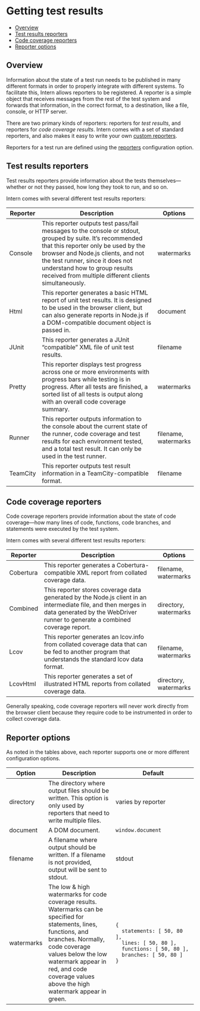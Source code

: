 # Getting test results

<!-- vim-markdown-toc GFM -->
* [Overview](#overview)
* [Test results reporters](#test-results-reporters)
* [Code coverage reporters](#code-coverage-reporters)
* [Reporter options](#reporter-options)

<!-- vim-markdown-toc -->

## Overview

Information about the state of a test run needs to be published in many different formats in order to properly integrate with different systems. To facilitate this, Intern allows reporters to be registered. A reporter is a simple object that receives messages from the rest of the test system and forwards that information, in the correct format, to a destination, like a file, console, or HTTP server.

There are two primary kinds of reporters: reporters for *test results*, and reporters for *code coverage results*. Intern comes with a set of standard reporters, and also makes it easy to write your own [custom reporters](https://theintern.github.io/intern/#custom-reporters).

Reporters for a test run are defined using the [reporters](https://theintern.github.io/intern/#option-reporters) configuration option.

## Test results reporters

Test results reporters provide information about the tests themselves—whether or not they passed, how long they took to run, and so on.

Intern comes with several different test results reporters:

<table>
<thead>
<tr class="header">
<th>Reporter</th>
<th>Description</th>
<th>Options</th>
</tr>
</thead>
<tbody>
<tr class="odd">
<td>Console</td>
<td>This reporter outputs test pass/fail messages to the console or stdout, grouped by suite. It’s recommended that this reporter only be used by the browser and Node.js clients, and not the test runner, since it does not understand how to group results received from multiple different clients simultaneously.</td>
<td>watermarks</td>
</tr>
<tr class="even">
<td>Html</td>
<td>This reporter generates a basic HTML report of unit test results. It is designed to be used in the browser client, but can also generate reports in Node.js if a DOM-compatible document object is passed in.</td>
<td>document</td>
</tr>
<tr class="odd">
<td>JUnit</td>
<td>This reporter generates a JUnit “compatible” XML file of unit test results.</td>
<td>filename</td>
</tr>
<tr class="even">
<td>Pretty</td>
<td>This reporter displays test progress across one or more environments with progress bars while testing is in progress. After all tests are finished, a sorted list of all tests is output along with an overall code coverage summary.</td>
<td>watermarks</td>
</tr>
<tr class="odd">
<td>Runner</td>
<td>This reporter outputs information to the console about the current state of the runner, code coverage and test results for each environment tested, and a total test result. It can only be used in the test runner.</td>
<td>filename,<br />
watermarks</td>
</tr>
<tr class="even">
<td>TeamCity</td>
<td>This reporter outputs test result information in a TeamCity-compatible format.</td>
<td>filename</td>
</tr>
</tbody>
</table>

## Code coverage reporters

Code coverage reporters provide information about the state of code coverage—how many lines of code, functions, code branches, and statements were executed by the test system.

Intern comes with several different test results reporters:

<table>
<thead>
<tr class="header">
<th>Reporter</th>
<th>Description</th>
<th>Options</th>
</tr>
</thead>
<tbody>
<tr class="odd">
<td>Cobertura</td>
<td>This reporter generates a Cobertura-compatible XML report from collated coverage data.</td>
<td>filename,<br />
watermarks</td>
</tr>
<tr class="even">
<td>Combined</td>
<td>This reporter stores coverage data generated by the Node.js client in an intermediate file, and then merges in data generated by the WebDriver runner to generate a combined coverage report.</td>
<td>directory,<br />
watermarks</td>
</tr>
<tr class="odd">
<td>Lcov</td>
<td>This reporter generates an lcov.info from collated coverage data that can be fed to another program that understands the standard lcov data format.</td>
<td>filename,<br />
watermarks</td>
</tr>
<tr class="even">
<td>LcovHtml</td>
<td>This reporter generates a set of illustrated HTML reports from collated coverage data.</td>
<td>directory,<br />
watermarks</td>
</tr>
</tbody>
</table>

Generally speaking, code coverage reporters will never work directly from the browser client because they require code to be instrumented in order to collect coverage data.

## Reporter options

As noted in the tables above, each reporter supports one or more different configuration options.

| Option     | Description                                                                                                                                                                                                                                                               | Default                                                                                                                                                                                                                                                                              |
|------------|---------------------------------------------------------------------------------------------------------------------------------------------------------------------------------------------------------------------------------------------------------------------------|--------------------------------------------------------------------------------------------------------------------------------------------------------------------------------------------------------------------------------------------------------------------------------------|
| directory  | The directory where output files should be written. This option is only used by reporters that need to write multiple files.                                                                                                                                              | varies by reporter                                                                                                                                                                                                                                                                   |
| document   | A DOM document.                                                                                                                                                                                                                                                           | `window.document`                                                                                                                                                                                                                                                                    |
| filename   | A filename where output should be written. If a filename is not provided, output will be sent to stdout.                                                                                                                                                                  | stdout                                                                                                                                                                                                                                                                               |
| watermarks | The low & high watermarks for code coverage results. Watermarks can be specified for statements, lines, functions, and branches. Normally, code coverage values below the low watermark appear in red, and code coverage values above the high watermark appear in green. | `{                                       statements: [ 50, 80 ],                                       lines: [ 50, 80 ],                                       functions: [ 50, 80 ],                                       branches: [ 50, 80 ]                                 }` |

